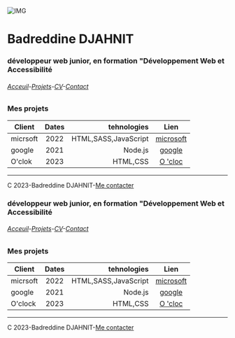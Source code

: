 ![IMG](https://media.istockphoto.com/id/1210436589/fr/vectoriel/une-ligne-de-style-paris-ville-horizon-simple-vecteur-de-style-minimaliste-moderne.jpg?s=1024x1024&w=is&k=20&c=DTldORXpR6wcsYHb6VmZVIPt1919n7QQbFMGS-MVars=)
# Badreddine DJAHNIT
### développeur web junior, en formation "Développement Web et Accessibilité
###### [Acceuil](https://)-[Projets](https://)-[CV](https://)-[Contact](https://)
### Mes projets
|Client|Dates|tehnologies|Lien|
| ------------- |:-------------:| -----:|:-------------:|
|micrsoft|2022|HTML,SASS,JavaScript|[microsoft](http://)
|google|2021|Node.js|[google](http://)
|O'clok|2023|HTML,CSS|[O 'cloc](http:https://oclock.io/)
___

C 2023-Badreddine DJAHNIT-[Me contacter](b.djahnit@oclock.school)
### développeur web junior, en formation "Développement Web et Accessibilité
###### [Acceuil](https://)-[Projets](projets.md)-[CV](CV.md)-[Contact](Contact.md)
### Mes projets
|Client|Dates|tehnologies|Lien|
| ------------- |:-------------:| -----:|:-------------:|
|micrsoft|2022|HTML,SASS,JavaScript|[microsoft](http://)
|google|2021|Node.js|[google](http://)
|O'clock|2023|HTML,CSS|[O 'cloc](http:https://oclock.io/)
___

C 2023-Badreddine DJAHNIT-[Me contacter](b.djahnit@oclock.school)
